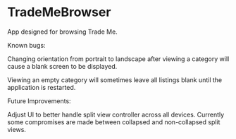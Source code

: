 # TradeMeBrowser
App designed for browsing Trade Me.


Known bugs:

Changing orientation from portrait to landscape after viewing a category will cause a blank screen to be displayed.

Viewing an empty category will sometimes leave all listings blank until the application is restarted.


Future Improvements:

Adjust UI to better handle split view controller across all devices. Currently some compromises are made between collapsed
and non-collapsed split views.
